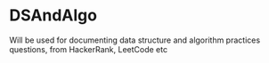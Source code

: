 # DSAndAlgo
Will be used for documenting data structure and algorithm practices questions, from HackerRank, LeetCode etc
